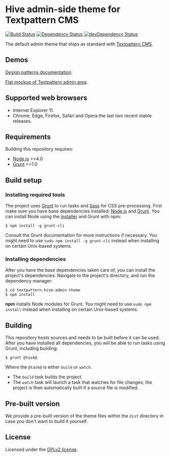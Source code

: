 # Hive admin-side theme for Textpattern CMS

[![Build Status](https://img.shields.io/travis/philwareham/textpattern-hive-admin-theme.svg)](https://travis-ci.org/philwareham/textpattern-hive-admin-theme)
[![Dependency Status](https://img.shields.io/david/philwareham/textpattern-hive-admin-theme.svg)](https://david-dm.org/philwareham/textpattern-hive-admin-theme)
[![devDependency Status](https://img.shields.io/david/dev/philwareham/textpattern-hive-admin-theme.svg)](https://david-dm.org/philwareham/textpattern-hive-admin-theme?type=dev)

The default admin theme that ships as standard with [Textpattern CMS](https://textpattern.io/).

## Demos

[Design patterns documentation](http://design-patterns.textpattern.io/docs/).

[Flat mockup of Textpattern admin area](http://design-patterns.textpattern.io/mockups/).

## Supported web browsers

* Internet Explorer 11.
* Chrome, Edge, Firefox, Safari and Opera the last two recent stable releases.

## Requirements

Building this repository requires:

* [Node.js](https://nodejs.org/) >=4.0
* [Grunt](https://gruntjs.com/) >=1.0

## Build setup

### Installing required tools

The project uses [Grunt](https://gruntjs.com/) to run tasks and [Sass](http://sass-lang.com/) for CSS pre-processing. First make sure you have base dependencies installed: [Node.js](https://nodejs.org/) and [Grunt](https://gruntjs.com/). You can install Node using the [installer](https://nodejs.org/) and Grunt with npm:

```ShellSession
$ npm install -g grunt-cli
```

Consult the Grunt documentation for more instructions if necessary. You might need to use `sudo npm install -g grunt-cli` instead when installing on certain Unix-based systems.

### Installing dependencies

After you have the base dependencies taken care of, you can install the project's dependencies. Navigate to the project's directory, and run the dependency manager:

```ShellSession
$ cd textpattern-hive-admin-theme
$ npm install
```

**npm** installs Node modules for Grunt. You might need to use `sudo npm install` instead when installing on certain Unix-based systems.

## Building

This repository hosts sources and needs to be built before it can be used. After you have installed all dependencies, you will be able to run tasks using Grunt, including building:

```ShellSession
$ grunt @task@
```

Where the `@task@` is either `build` or `watch`.

* The `build` task builds the project.
* The `watch` task will launch a task that watches for file changes; the project is then automatically built if a source file is modified.

## Pre-built version

We provide a pre-built version of the theme files within the `dist` directory in case you don't want to build it yourself.

## License

Licensed under the [GPLv2 license](https://github.com/philwareham/textpattern-hive-admin-theme/blob/master/LICENSE).
